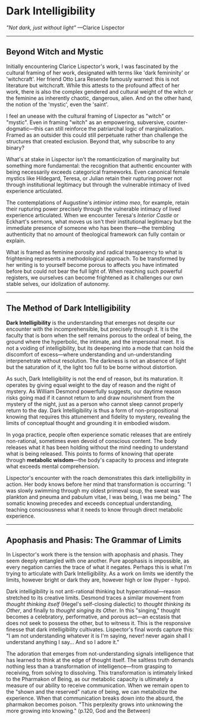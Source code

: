 # Dark Intelligibility

*"Not dark, just without light"*
—Clarice Lispector

---

## Beyond Witch and Mystic

Initially encountering Clarice Lispector's work, I was fascinated by the cultural framing of her work, designated with terms like 'dark femininity' or 'witchcraft'. Her friend Otto Lara Resende famously warned: this is not literature but witchcraft. While this attests to the profound affect of her work, there is also the complex gendered and cultural weight of the witch or the feminine as inherently chaotic, dangerous, alien. And on the other hand, the notion of the 'mystic', even the 'saint'.

I feel an unease with the cultural framing of Lispector as "witch" or "mystic". Even in framing "witch" as an empowering, subversive, counter-dogmatic—this can still reinforce the patriarchal logic of marginalization. Framed as an outsider this could still perpetuate rather than challenge the structures that created exclusion. Beyond that, why subscribe to any binary?

What's at stake in Lispector isn't the romanticization of marginality but something more fundamental: the recognition that authentic encounter with being necessarily exceeds categorical frameworks. Even canonical female mystics like Hildegard, Teresa, or Julian retain their rupturing power not through institutional legitimacy but through the vulnerable intimacy of lived experience articulated.

The contemplations of Augustine's *intimior intimo meo*, for example, retain their rupturing power precisely through the vulnerable intimacy of lived experience articulated. When we encounter Teresa's *Interior Castle* or Eckhart's sermons, what moves us isn't their institutional legitimacy but the immediate presence of someone who has been there—the trembling authenticity that no amount of theological framework can fully contain or explain.

What is framed as feminine porosity and radical transparency to what is frightening represents a methodological approach. To be transformed by her writing is to yourself become porous to affects you have intimated before but could not bear the full light of. When reaching such powerful registers, we ourselves can become frightened as it challenges our own stable selves, our idolization of autonomy.

---

## The Method of Dark Intelligibility

**Dark Intelligibility** is the understanding that emerges not despite our encounter with the incomprehensible, but precisely through it. It is the faculty that is born when the self remains porous to the ordeal of being, the ground where the hyperbolic, the intimate, and the impersonal meet. It is not a voiding of intelligibility, but its deepening into a mode that can hold the discomfort of excess—where understanding and un-understanding interpenetrate without resolution. The darkness is not an absence of light but the saturation of it, the light too full to be borne without distortion.

As such, Dark Intelligibility is not the end of reason, but its maturation. It operates by giving equal weight to the day of reason and the night of mystery. As William Desmond powerfully suggests, our daytime reason risks going mad if it cannot return to and draw nourishment from the mystery of the night, just as a person who cannot sleep cannot properly return to the day. Dark Intelligibility is thus a form of non-propositional knowing that requires this attunement and fidelity to mystery, revealing the limits of conceptual thought and grounding it in embodied wisdom.

In yoga practice, people often experience somatic releases that are entirely non-rational, sometimes even devoid of conscious content. The body releases what it has been holding without the mind needing to understand what is being released. This points to forms of knowing that operate through **metabolic wisdom**—the body's capacity to process and integrate what exceeds mental comprehension.

Lispector's encounter with the roach demonstrates this dark intelligibility in action. Her body knows before her mind that transformation is occurring: "I was slowly swimming through my oldest primeval soup, the sweat was plankton and pneuma and pabulum vitae, I was being, I was me being." The somatic knowing precedes and exceeds conceptual understanding, teaching consciousness what it needs to know through direct metabolic experience.

---

## Apophasis and Phasis: The Grammar of Limits

In Lispector's work there is the tension with apophasis and phasis. They seem deeply entangled with one another. Pure apophasis is impossible, as every negation carries the trace of what it negates. Perhaps this is what I'm trying to articulate with Dark Intelligibility. As a work on limits we identify the limits, however bright or dark they are, however high or low (hyper - hypo).

Dark intelligibility is not anti-rational thinking but hyperrational—reason stretched to its creative limits. Desmond traces a similar movement from *thought thinking itself* (Hegel's self-closing dialectic) to *thought thinking its Other*, and finally to *thought singing its Other*. In this "singing," thought becomes a celebratory, performative, and porous act—an ecstasis that does not seek to possess the other, but to witness it. This is the responsive finesse that dark intelligibility cultivates. Lispector's final words capture this: "I am not understanding whatever it is I'm saying, never! never again shall I understand anything I say... And so I adore it."

The adoration that emerges from not-understanding signals intelligence that has learned to think at the edge of thought itself. The saltless truth demands nothing less than a transformation of intelligence—from grasping to receiving, from solving to dissolving. This transformation is intimately linked to the Pharmakon of Being, as our metabolic capacity is ultimately a measure of our ability to receive communication. When we remain open to the "shown and the reserved" nature of being, we can metabolize the experience. When that communication breaks down into the absurd, the pharmakon becomes poison. "This perplexity grows into unknowing the more growing into knowing." (p.120, God and the Between)
